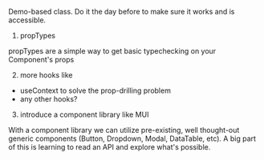 Demo-based class. Do it the day before to make sure it works and is accessible.

1) propTypes

propTypes are a simple way to get basic typechecking on your Component's props

2) more hooks like 
- useContext to solve the prop-drilling problem
- any other hooks?

3) introduce a component library like MUI 
 
With a component library we can utilize pre-existing, well thought-out generic components (Button, Dropdown, Modal, DataTable, etc). A big part of this is learning to read an API and explore what's possible.
